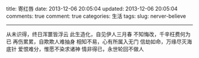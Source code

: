 title: 寄红唇
date: 2013-12-06 20:05:04
updated: 2013-12-06 20:05:04
comments: true
comment: true
categories: 生活
tags: 
slug: nerver-believe

---

从未识得，终日浑噩皆浮云
此生造化，自见伊人三月春
不知悔改，千辛枉费何为已
再伤累累，自欺欺人难抽身
相知不易，心有所属入无门
信劫如命，万缘尽灭海底针
爱恨难分，惟愿不染求诸神
情非得已，永世轮回不做人
